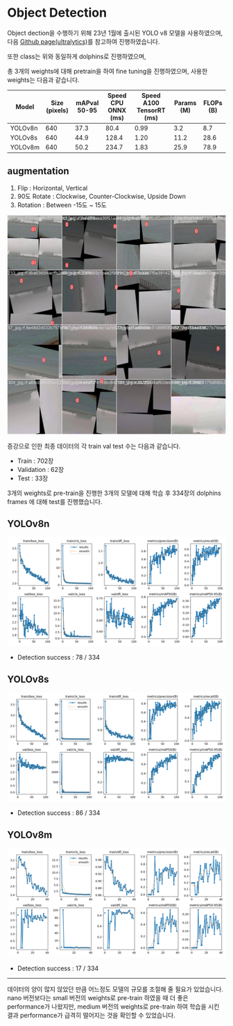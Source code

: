 # Object Detection

Object dection을 수행하기 위해 23년 1월에 출시된 YOLO v8 모델을 사용하였으며, 다음 [Github page(ultralytics)](https://github.com/ultralytics/ultralytics)를 참고하여 진행하였습니다.  

또한 class는 위와 동일하게 dolphins로 진행하였으며, 

총 3개의 weights에 대해 pretrain을 하여 fine tuning을 진행하였으며, 사용한 weights는 다음과 같습니다.

| Model | Size (pixels) | mAPval 50-95 | Speed CPU ONNX (ms) | Speed A100 TensorRT (ms) | Params (M) | FLOPs (B) |
| --- | --- | --- | --- | --- | --- | --- |
| YOLOv8n | 640 | 37.3 | 80.4 | 0.99 | 3.2 | 8.7 |
| YOLOv8s | 640 | 44.9 | 128.4 | 1.20 | 11.2 | 28.6 |
| YOLOv8m | 640 | 50.2 | 234.7 | 1.83 | 25.9 | 78.9 |

## augmentation

1.	Flip : Horizontal, Vertical
2.	90도 Rotate : Clockwise, Counter-Clockwise, Upside Down
3.	Rotation : Between -15도 ~ 15도

![Results](https://github.com/SeongminCC/Detection-Anomaly-frames/blob/main/train_batch0.jpg)

증강으로 인한 최종 데이터의 각 train val test 수는 다음과 같습니다.
-	Train : 702장
-	Validation : 62장
-	Test : 33장



3개의 weights로 pre-train을 진행한 3개의 모델에 대해 학습 후 334장의 dolphins frames 에 대해 test를 진행했습니다.

## YOLOv8n

![Results](https://github.com/SeongminCC/Detection-Anomaly-frames/blob/main/results_n.png)

- Detection success : 78 / 334


## YOLOv8s

![Results](https://github.com/SeongminCC/Detection-Anomaly-frames/blob/main/results_s.png)

- Detection success : 86 / 334


## YOLOv8m

![Results](https://github.com/SeongminCC/Detection-Anomaly-frames/blob/main/results_m.png)

- Detection success : 17 / 334


---

데이터의 양이 많지 않았던 만큼 어느정도 모델의 규모를 조절해 줄 필요가 있었습니다. nano 버전보다는 small 버전의 weights로 pre-train 하였을 때 더 좋은 performance가 나왔지만, medium 버전의 weights로 pre-train 하여 학습을 시킨 결과 performance가 급격히 떨어지는 것을 확인할 수 있었습니다.
